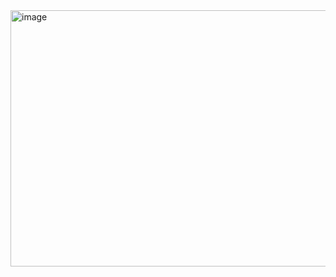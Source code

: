 <img width="752" height="410" alt="image" src="https://github.com/user-attachments/assets/3579364d-60ec-4b0c-ba64-aee98d3ec203" />
